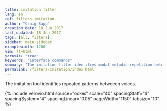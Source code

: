 ```yaml
---
title: imitation filter
lang: en
ref: filters-imitation
author: "Craig Sapp"
creation_date: 18 Jun 2017
last_updated: 18 Jun 2017
tags: [all, filters]
sidebar: main_sidebar
examplewidth: 1200
vim: ft=html
verovio: "true"
keywords: "interface commands"
summary: "The imitation filter identifies modal melodic repetition between voices."
permalink: /filters/imitation/index.html
---
```


The imitation tool identifies repeated patterns betweeen voices.


{% include verovio.html
	source="ockex"
	scale="40"
	spacingStaff="4"
	spacingSystem="4"
	spacingLinear="0.05"
	pageWidth="1150"
	tabsize="10"
%}
<script type="application/x-humdrum" id="ockex">!!!filter: imitation
**kern	**kern
*clefGv2	*clefG2
*M3/1	*M3/1
*met(O)	*met(O)
*MM320	*MM320
=125	=125
[0c	0c
=126	=126
0c]	1r
.	1g
=127	=127
1r	1a
1G	1b
=128	=128
1A	2.cc
.	4b
1B-	1g
=129	=129
2.c	1r
4B-	.
1G	1dd
=130	=130
1r	2b
.	2g
1d	1a
=131	=131
2B-	1g
2G	.
1A	1cc
=132	=132
1G	1dd
1c	1ee
=133	=133
1d	2dd
.	1b
1e	.
.	2g
=134	=134
*-	*-
</script>


